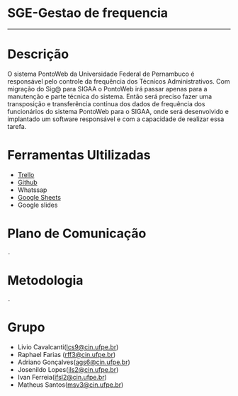 # **SGE-Gestao de frequencia**
---

# Descrição
O sistema PontoWeb da Universidade Federal de Pernambuco é responsável pelo controle da frequência dos Técnicos Administrativos. Com migração do Sig@ para SIGAA o PontoWeb irá passar apenas para a manutenção e parte técnica do sistema. Então será preciso fazer uma transposição  e transferência contínua dos dados de frequência dos funcionários do sistema PontoWeb para o SIGAA, onde será desenvolvido e implantado um software responsável e com a capacidade de realizar essa tarefa.

# Ferramentas Ultilizadas
- [Trello](https://trello.com/b/uB9PHvzY/gerenciamento-sge)
- [Github](https://github.com/lcs9/SGE-2019.1)
- Whatssap
- [Google Sheets](http://bit.do/eMZEi)
- Google slides

# Plano de Comunicação
    .
# Metodologia
    .
# Grupo
- Livio Cavalcanti(lcs9@cin.ufpe.br)
- Raphael Farias (rff3@cin.ufpe.br)
- Adriano Gonçalves(ags6@cin.ufpe.br)
- Josenildo Lopes(jls2@cin.ufpe.br)
- Ivan Ferreia(ifsl2@cin.ufpe.br)
- Matheus Santos(msv3@cin.ufpe.br)


